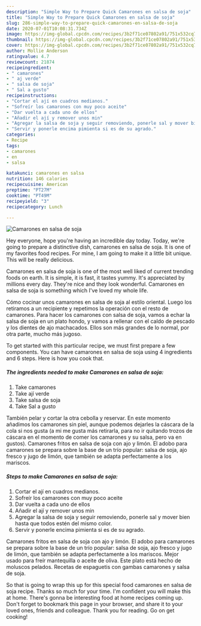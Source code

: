 ```yaml
---
description: "Simple Way to Prepare Quick Camarones en salsa de soja"
title: "Simple Way to Prepare Quick Camarones en salsa de soja"
slug: 286-simple-way-to-prepare-quick-camarones-en-salsa-de-soja
date: 2020-07-01T10:08:31.734Z
image: https://img-global.cpcdn.com/recipes/3b2f71ce07802a91/751x532cq70/camarones-en-salsa-de-soja-foto-principal.jpg
thumbnail: https://img-global.cpcdn.com/recipes/3b2f71ce07802a91/751x532cq70/camarones-en-salsa-de-soja-foto-principal.jpg
cover: https://img-global.cpcdn.com/recipes/3b2f71ce07802a91/751x532cq70/camarones-en-salsa-de-soja-foto-principal.jpg
author: Mollie Anderson
ratingvalue: 4.7
reviewcount: 21874
recipeingredient:
- " camarones"
- " aj verde"
- " salsa de soja"
- " Sal a gusto"
recipeinstructions:
- "Cortar el ají en cuadros medianos."
- "Sofreír los camarones con muy poco aceite"
- "Dar vuelta a cada uno de ellos"
- "Añadir el ají y remover unos min"
- "Agregar la salsa de soja y seguir removiendo, ponerle sal y mover bien hasta que todos estén del mismo color."
- "Servir y ponerle encima pimienta si es de su agrado."
categories:
- Recipe
tags:
- camarones
- en
- salsa

katakunci: camarones en salsa 
nutrition: 146 calories
recipecuisine: American
preptime: "PT27M"
cooktime: "PT49M"
recipeyield: "3"
recipecategory: Lunch

---
```



![Camarones en salsa de soja](https://img-global.cpcdn.com/recipes/3b2f71ce07802a91/751x532cq70/camarones-en-salsa-de-soja-foto-principal.jpg)

Hey everyone, hope you're having an incredible day today. Today, we're going to prepare a distinctive dish, camarones en salsa de soja. It is one of my favorites food recipes. For mine, I am going to make it a little bit unique. This will be really delicious.

Camarones en salsa de soja is one of the most well liked of current trending foods on earth. It is simple, it is fast, it tastes yummy. It's appreciated by millions every day. They're nice and they look wonderful. Camarones en salsa de soja is something which I've loved my whole life.

Cómo cocinar unos camarones en salsa de soja al estilo oriental. Luego los retiramos a un recipiente y repetimos la operación con el resto de camarones. Para hacer los camarones con salsa de soja, vamos a echar la salsa de soja en un plato hondo, y vamos a rellenar con el caldo de pescado y los dientes de ajo machacados. Ellos son más grandes de lo normal, por otra parte, mucho más jugoso.


To get started with this particular recipe, we must first prepare a few components. You can have camarones en salsa de soja using 4 ingredients and 6 steps. Here is how you cook that.

<!--inarticleads1-->

##### The ingredients needed to make Camarones en salsa de soja:

1. Take  camarones
1. Take  ají verde
1. Take  salsa de soja
1. Take  Sal a gusto


También pelar y cortar la otra cebolla y reservar. En este momento añadimos los camarones sin piel, aunque podemos dejarles la cáscara de la cola si nos gusta (a mi me gusta más retirarla, para no ir quitando trozos de cáscara en el momento de comer los camarones y su salsa, pero va en gustos). Camarones fritos en salsa de soja con ajo y limón. El adobo para camarones se prepara sobre la base de un trío popular: salsa de soja, ajo fresco y jugo de limón, que también se adapta perfectamente a los mariscos. 

<!--inarticleads2-->

##### Steps to make Camarones en salsa de soja:

1. Cortar el ají en cuadros medianos.
1. Sofreír los camarones con muy poco aceite
1. Dar vuelta a cada uno de ellos
1. Añadir el ají y remover unos min
1. Agregar la salsa de soja y seguir removiendo, ponerle sal y mover bien hasta que todos estén del mismo color.
1. Servir y ponerle encima pimienta si es de su agrado.


Camarones fritos en salsa de soja con ajo y limón. El adobo para camarones se prepara sobre la base de un trío popular: salsa de soja, ajo fresco y jugo de limón, que también se adapta perfectamente a los mariscos. Mejor usado para freír mantequilla o aceite de oliva. Este plato está hecho de moluscos pelados. Recetas de espaguetis con gambas camarones y salsa de soja. 

So that is going to wrap this up for this special food camarones en salsa de soja recipe. Thanks so much for your time. I'm confident you will make this at home. There's gonna be interesting food at home recipes coming up. Don't forget to bookmark this page in your browser, and share it to your loved ones, friends and colleague. Thank you for reading. Go on get cooking!
